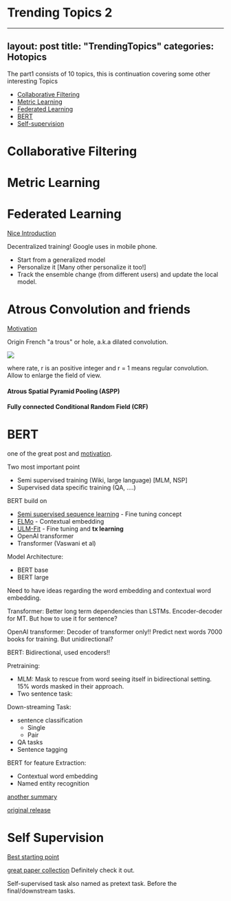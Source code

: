 # Trending Topics 2

---
layout: post
title: "TrendingTopics"
categories: Hotopics
---

The part1 consists of 10 topics, this is continuation covering some other interesting Topics

- [Collaborative Filtering](#collaborative-filtering)
- [Metric Learning](#metric-learning)
- [Federated Learning](#federated-learning)
- [BERT](#bert)
- [Self-supervision](#self-supervision)


# Collaborative Filtering

# Metric Learning


# Federated Learning
[Nice Introduction](https://ai.googleblog.com/2017/04/federated-learning-collaborative.html)

Decentralized training! Google uses in mobile phone.

- Start from a generalized model
- Personalize it [Many other personalize it too!]
- Track the ensemble change (from different users) and update the local model.

# Atrous Convolution and friends

[Motivation](https://towardsdatascience.com/review-deeplabv1-deeplabv2-atrous-convolution-semantic-segmentation-b51c5fbde92d)

Origin French "a trous" or hole, a.k.a dilated convolution.

<img src="https://latex.codecogs.com/gif.latex?y[i]=\sum__{k=1}^K x[i + r.k]w[k]">

where rate, r is an positive integer and r = 1 means regular convolution. Allow to enlarge the field of view.

#### Atrous Spatial Pyramid Pooling (ASPP)

#### Fully connected Conditional Random Field (CRF)


# BERT

one of the great post and [motivation](http://jalammar.github.io/illustrated-bert/).

Two most important point
  - Semi supervised training (Wiki, large language) [MLM, NSP]
  - Supervised data specific training (QA, ....)

BERT build on
  - [Semi supervised sequence learning](https://arxiv.org/abs/1511.01432) - Fine tuning concept
  - [ELMo](https://arxiv.org/abs/1802.05365) - Contextual embedding
  - [ULM-Fit](https://arxiv.org/abs/1801.06146) - Fine tuning and **tx learning**
  - OpenAI transformer
  - Transformer (Vaswani et al)

Model Architecture:
  - BERT base
  - BERT large

Need to have ideas regarding the word embedding and contextual word embedding.

Transformer: Better long term dependencies than LSTMs. Encoder-decoder for MT. But how to use it for sentence?

OpenAI transformer: Decoder of transformer only!! Predict next words 7000 books for training. But unidirectional?

BERT: Bidirectional, used encoders!!

Pretraining:
  - MLM: Mask to rescue from word seeing itself in bidirectional setting. 15% words masked in their approach.
  - Two sentence task:

Down-streaming Task:
  - sentence classification
    - Single
    - Pair
  - QA tasks
  - Sentence tagging

BERT for feature Extraction:
  - Contextual word embedding
  - Named entity recognition

[another summary](https://towardsdatascience.com/bert-explained-state-of-the-art-language-model-for-nlp-f8b21a9b6270)

[original release](https://ai.googleblog.com/2018/11/open-sourcing-bert-state-of-art-pre.html)

# Self Supervision

[Best starting point](https://lilianweng.github.io/lil-log/2019/11/10/self-supervised-learning.html#contrastive-predictive-coding)

[great paper collection](https://github.com/jason718/awesome-self-supervised-learning) Definitely check it out.

Self-supervised task also named as pretext task. Before the final/downstream tasks.

